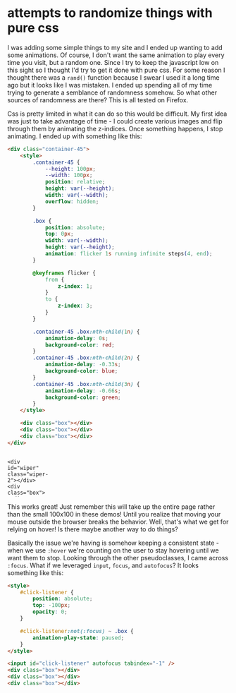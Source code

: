 <!-- markdownlint-disable code-block-style -->

# attempts to randomize things with pure css

I was adding some simple things to my site and I ended up wanting to add some
animations. Of course, I don't want the same animation to play every time you
visit, but a random one. Since I try to keep the javascript low on this sight so
I thought I'd try to get it done with pure css. For some reason I thought there
was a `rand()` function because I swear I used it a long time ago but it looks
like I was mistaken. I ended up spending all of my time trying to generate a
semblance of randomness somehow. So what other sources of randomness are there?
This is all tested on Firefox.

Css is pretty limited in what it can do so this would be difficult. My first
idea was just to take advantage of time - I could create various images and flip
through them by animating the z-indices. Once something happens, I stop
animating. I ended up with something like this:

<!-- markdownlint-disable line-length-->

```html
<div class="container-45">
	<style>
		.container-45 {
			--height: 100px;
			--width: 100px;
			position: relative;
			height: var(--height);
			width: var(--width);
			overflow: hidden;
		}

		.box {
			position: absolute;
			top: 0px;
			width: var(--width);
			height: var(--height);
			animation: flicker 1s running infinite steps(4, end);
		}

		@keyframes flicker {
			from {
				z-index: 1;
			}
			to {
				z-index: 3;
			}
		}

		.container-45 .box:nth-child(1n) {
			animation-delay: 0s;
			background-color: red;
		}
		.container-45 .box:nth-child(2n) {
			animation-delay: -0.33s;
			background-color: blue;
		}
		.container-45 .box:nth-child(3n) {
			animation-delay: -0.66s;
			background-color: green;
		}
	</style>

	<div class="box"></div>
	<div class="box"></div>
	<div class="box"></div>
</div>
```

<div class="container-45">
    <style>
        .container-45 {
            --height: 100px;
            --width: 100px;
            position: relative;
            height: var(--height);
            width: var(--width);
            overflow: hidden;
        }

        .box {
            position: absolute;
            top: 0px;
            width: var(--width);
            height: var(--height);
            animation: flicker 1s running infinite steps(4, end);
        }

        @keyframes flicker {
            from { z-index: 1; }
            to { z-index: 3; }
        }

        .container-45 .box:nth-child(1n) { animation-delay: 0s; background-color: red; }
        .container-45 .box:nth-child(2n) { animation-delay: -0.33s; background-color: blue; }
        .container-45 .box:nth-child(3n) { animation-delay: -0.66s; background-color: green; }
    </style>

    <div class="box"></div>
    <div class="box"></div>
    <div class="box"></div>

</div>
<!-- markdownlint-enable line-length-->

Not bad, now I just need some way to stop the animation based on a random user
action. Like every other css hack out there, I ended up using
[pseudoclasses](https://developer.mozilla.org/en-US/docs/Web/CSS/Pseudo-classes)
to do the hard lifting - in this case `:hover`. Unfortunately there is no way to
select all siblings of an element and I can only use the general sibling
combinator `~` to select elements after one. This means if I hover over an
element, I can only then apply states to the elements after it. Well, no matter
because I ended up coming with another idea: another animated element that moves
around the screen that then pauses all the animation when it is hovered. I ended
up just having a window wiper move across the screen kind of. It shouldn't be
visible but I'll show it because it's a demo.

```html
<div class="container-45">
	<style>
		#wiper {
			transform-origin: 0 0;
			position: absolute;
			top: -5px;
			left: 0px;
			width: calc(var(--height) + var(--width));
			height: 10px;
			background-color: black;
			animation: wipe 3s running infinite linear alternate;
			z-index: 10;
		}

		#wiper:hover {
			animation-play-state: paused;
		}

		#wiper:hover ~ .box {
			animation-play-state: paused;
		}

		@keyframes wipe {
			to {
				transform: rotate(90deg);
			}
		}
	</style>

	<div id="wiper"></div>
	<div class="box"></div>
	<div class="box"></div>
	<div class="box"></div>
</div>
```

<div class="container-45">
    <style>
        #wiper {
            transform-origin: 0 0;
            position: absolute;
            top: -5px;
            left: 0px;
            width: calc(var(--height) + var(--width));
            height: 10px;
            background-color: black;
            animation: wipe 3s running infinite linear alternate;
            z-index: 10;
        }

        #wiper:hover {
            animation-play-state: paused;
        }

        #wiper:hover ~ .box {
            animation-play-state: paused;
        }

        @keyframes wipe {
            to { transform: rotate(90deg); }
        }
    </style>

    <div id="wiper"></div>
    <div class="box"></div>
    <div class="box"></div>
    <div class="box"></div>

</div>

Note how once you hover over the wiper the animation stops! Now the issue is
that once you move off the wiper it continues. This might be what you want but
maybe you want to freeze the behavior. What I came up with was to expand the
wiper once it gets hovered - if it takes up the entire screen then it's
constantly hovered! I'm lowering the opacity just so we can see the color behind
it.

```html
<div class="container-45">
	<style>
		#wiper.wiper-2:hover {
			animation-name: none;
			height: calc(var(--height) + 5px);
			width: var(--width);
			opacity: 25%;
		}
	</style>

	<div id="wiper" class="wiper-2"></div>
	<div class="box"></div>
	<div class="box"></div>
	<div class="box"></div>
</div>
```

<div class="container-45">
    <style>
        #wiper.wiper-2:hover {
            animation-name: none;
            height: calc(var(--height) + 5px);
            width: var(--width);
            opacity: 25%;
        }
    </style>

    <div id="wiper" class="wiper-2"></div>
    <div class="box"></div>
    <div class="box"></div>
    <div class="box"></div>

</div>

This works great! Just remember this will take up the entire page rather than
the small 100x100 in these demos! Until you realize that moving your mouse
outside the browser breaks the behavior. Well, that's what we get for relying on
hover! Is there maybe another way to do things?

Basically the issue we're having is somehow keeping a consistent state - when we
use `:hover` we're counting on the user to stay hovering until we want them to
stop. Looking through the other pseudoclasses, I came across `:focus`. What if
we leveraged `input`, `focus`, and `autofocus`? It looks something like this:

```html
<style>
	#click-listener {
		position: absolute;
		top: -100px;
		opacity: 0;
	}

	#click-listener:not(:focus) ~ .box {
		animation-play-state: paused;
	}
</style>

<input id="click-listener" autofocus tabindex="-1" />
<div class="box"></div>
<div class="box"></div>
<div class="box"></div>
```

<div class="container-45">
    <style>
        #click-listener {
            position: absolute;
            top: -100px;
            opacity: 0;
        }

        #click-listener:not(:focus) ~ .box {
            animation-play-state: paused;
        }
    </style>

    <input id="click-listener" autofocus tabindex="-1" />
    <div class="box"></div>
    <div class="box"></div>
    <div class="box"></div>

</div>

If you've already clicked elsewhere on the page, then the animation would've
stopped. Go ahead, refresh the page, and scroll down here and you can see the
animation continuing as long as you haven't clicked off of anything!

One interesting thing is that the reason I used `opacity: 0` instead of
something like `display: none` is because even with `autofocus`, I think
`display: none` gets applied initially and then the element isn't focused. I had
though this meant `display: none` automatically unfocuses the element but this
isn't the case. It would've been great because we could combine `:hover` and
`autofocus`; hovering an element would set `display: none` and unfocus the input
then we base things on if the element is focused or not.

So overall I haven't really found a solution I like, but these are some
interesting ideas. This is less of a random number generation and more like get
a random element from my pre-generated list of things.
